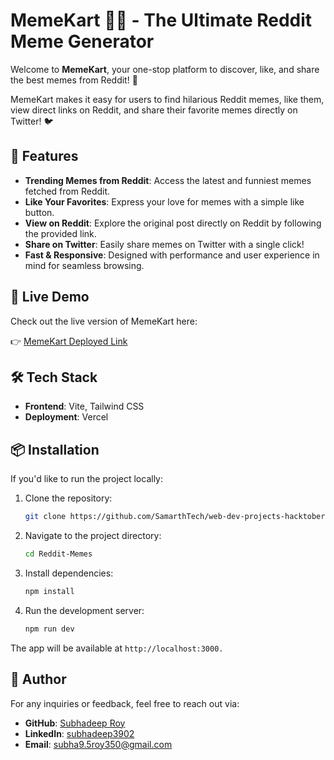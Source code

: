 # MemeKart 🎉😂 - The Ultimate Reddit Meme Generator

Welcome to **MemeKart**, your one-stop platform to discover, like, and share the best memes from Reddit! 🚀

MemeKart makes it easy for users to find hilarious Reddit memes, like them, view direct links on Reddit, and share their favorite memes directly on Twitter! 🐦

## 🌟 Features

- **Trending Memes from Reddit**: Access the latest and funniest memes fetched from Reddit.
- **Like Your Favorites**: Express your love for memes with a simple like button.
- **View on Reddit**: Explore the original post directly on Reddit by following the provided link.
- **Share on Twitter**: Easily share memes on Twitter with a single click!
- **Fast & Responsive**: Designed with performance and user experience in mind for seamless browsing.

## 🚀 Live Demo

Check out the live version of MemeKart here:

👉 [MemeKart Deployed Link](https://memekart.vercel.app/)

## 🛠️ Tech Stack

- **Frontend**: Vite, Tailwind CSS
- **Deployment**: Vercel

## 📦 Installation

If you'd like to run the project locally:

1. Clone the repository:

   ```bash
   git clone https://github.com/SamarthTech/web-dev-projects-hacktoberfest24.git
   ```

2. Navigate to the project directory:

    ```bash
    cd Reddit-Memes
    ```

3. Install dependencies:

    ```bash
    npm install
    ```

4. Run the development server:

    ```bash
    npm run dev
    ```

The app will be available at `http://localhost:3000.`


## 📧 Author

For any inquiries or feedback, feel free to reach out via:

- **GitHub**: [Subhadeep Roy](https://github.com/subhadeeproy3902)
- **LinkedIn**: [subhadeep3902](https://www.linkedin.com/in/subhadeep3902/)
- **Email**: [subha9.5roy350@gmail.com](mailto:subha9.5roy350@gmail.com)